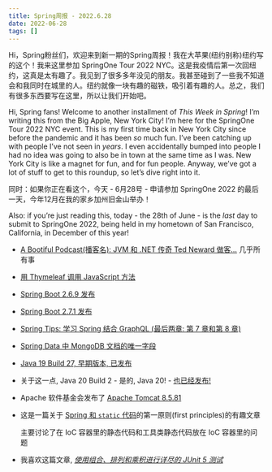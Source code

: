 ```yaml
---
title: Spring周报 - 2022.6.28
date: 2022-06-28
tags: []
---
```


Hi，Spring粉丝们，欢迎来到新一期的Spring周报！我在大苹果(纽约别称)纽约写的这个！我来这里参加 SpringOne Tour 2022 NYC。这是我疫情后第一次回纽约，这真是太有趣了。我见到了很多多年没见的朋友。我甚至碰到了一些我不知道会和我同时在城里的人。纽约就像一块有趣的磁铁，吸引着有趣的人。总之，我们有很多东西要写在这里，所以让我们开始吧。

Hi, Spring fans! Welcome to another installment of *This Week in Spring*! I’m writing this from the Big Apple, New York City! I’m here for the SpringOne Tour 2022 NYC event. This is my first time back in New York City since before the pandemic and it has been *so* much fun. I’ve been catching up with people I’ve not seen in *years*. I even accidentally bumped into people I had no idea was going to also be in town at the same time as I was. New York City is like a magnet for fun, and for fun people. Anyway, we’ve got a lot of stuff to get to this roundup, so let’s dive right into it.

同时：如果你正在看这个，今天 - 6月28号 - 申请参加 SpringOne 2022 的最后一天，今年12月在我的家乡加州旧金山举办！

Also: if you’re just reading this, today - the 28th of June - is the *last* day to submit to SpringOne 2022, being held in my hometown of San Francisco, California, in December of this year!

- [A Bootiful Podcast(播客名): JVM 和 .NET 传奇 Ted Neward 做客…](https://spring.io/blog/2022/06/23/a-bootiful-podcast-jvm-and-net-legend-ted-neward-on-just-about-everything) 几乎所有事
- [用 Thymeleaf 调用 JavaScript 方法](https://feeds.feedblitz.com/~/700501234/0/baeldung~JavaScript-Function-Call-with-Thymeleaf)
- [Spring Boot 2.6.9 发布](https://spring.io/blog/2022/06/23/spring-boot-2-6-9-available-now)
- [Spring Boot 2.7.1 发布](https://spring.io/blog/2022/06/23/spring-boot-2-7-1-available-now)
- [Spring Tips: 学习 Spring 结合 GraphQL (最后两章: 第 7 章和第 8 章)](https://spring.io/blog/2022/06/23/spring-tips-learn-spring-for-graphql-the-last-two-episodes-parts-7-and-8)
- [Spring Data 中 MongoDB 文档的唯一字段](https://feeds.feedblitz.com/~/700699868/0/baeldung~Unique-Field-in-MongoDB-Document-in-Spring-Data)
- [Java 19 Build 27, 早期版本, 已发布](https://github.com/openjdk/jdk/releases/tag/jdk-19%2B27)
- 关于这一点, Java 20 Build 2 - 是的, Java 20! - [也已经发布!](https://github.com/openjdk/jdk/releases/tag/jdk-20%2B2)
- Apache 软件基金会发布了 [Apache Tomcat 8.5.81](https://www.mail-archive.com/announce@apache.org/msg07380.html)
- 这是一篇关于 [Spring 和 `static` 代码](https://dzone.com/articles/spring-ioc-containers-and-static-code-design-princ)的第一原则(first principles)的有趣文章
    
    主要讨论了在 IoC 容器里的静态代码和工具类静态代码放在 IoC 容器里的问题
    
- 我喜欢这篇文章, *[使用组合、排列和乘积进行详尽的 JUnit 5 测试](https://dzone.com/articles/exhaustive-junit5-testing-with-combinations-permut)*
